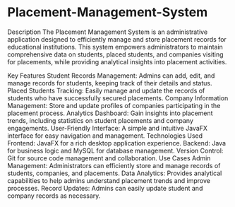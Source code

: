 ﻿# Placement-Management-System

Description
The Placement Management System is an administrative application designed to efficiently manage and store placement records for educational institutions. This system empowers administrators to maintain comprehensive data on students, placed students, and companies visiting for placements, while providing analytical insights into placement activities.

Key Features
Student Records Management: Admins can add, edit, and manage records for students, keeping track of their details and status.
Placed Students Tracking: Easily manage and update the records of students who have successfully secured placements.
Company Information Management: Store and update profiles of companies participating in the placement process.
Analytics Dashboard: Gain insights into placement trends, including statistics on student placements and company engagements.
User-Friendly Interface: A simple and intuitive JavaFX interface for easy navigation and management.
Technologies Used
Frontend: JavaFX for a rich desktop application experience.
Backend: Java for business logic and MySQL for database management.
Version Control: Git for source code management and collaboration.
Use Cases
Admin Management: Administrators can efficiently store and manage records of students, companies, and placements.
Data Analytics: Provides analytical capabilities to help admins understand placement trends and improve processes.
Record Updates: Admins can easily update student and company records as necessary.
